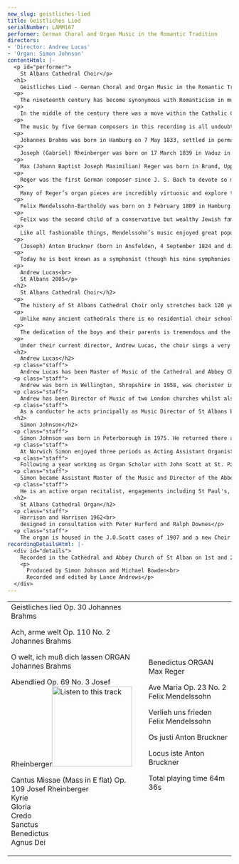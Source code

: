 ```yaml
---
new_slug: geistliches-lied
title: Geistliches Lied
serialNumber: LAMM167
performer: German Choral and Organ Music in the Romantic Tradition
directors:
- 'Director: Andrew Lucas'
- 'Organ: Simon Johnson'
contentHtml: |-
  <p id="performer">
    St Albans Cathedral Choir</p>
  <h1>
    Geistliches Lied - German Choral and Organ Music in the Romantic Tradition</h1>
  <p>
    The nineteenth century has become synonymous with Romanticism in music – a term that is difficult to define – music that perhaps evokes a more emotional response than that of, say, the Classical period. But that is an attempt at a definition that is too facile. An all embracing idea of the nature of Romanticism is more elusive – the celebrated musicologist Alfred Einstein felt that we would search for it in vain. There is a great body of choral music written in the nineteenth century for large and small choirs, for concert use on the largest scale (with orchestra) and smaller scale liturgical use.</p>
  <p>
    In the middle of the century there was a move within the Catholic Church for musical reform, called the Cecilian movement after music’s patron saint and stimulated by a reaction to the extremes of the secular and operatic influences on church music of that period. Yet it was also stimulated by a romantic interest in music of the more distant past – for example, the a capella style of the sixteenth century and also of Gregorian chant. Several were invigorated by a renewed interest in the music of J. S. Bach and Handel – Mendelssohn being the most obvious successor of that tradition – but also Brahms and Bruckner and lesser known composers such as Rheinberger. Later, to some extent, Reger carried on this tradition, although he fused it with a strong influence of Wagner in denser textures and harmonic development. It is significant that of all the major composers in Europe the two composers from this period who understood best how to write both effective and idiomatic choral music, Brahms and Mendelssohn, were both German.</p>
  <p>
    The music by five German composers in this recording is all undoubtedly from the Romantic era. It is music that is hauntingly beautiful, with great sweeps of melodic invention and strong contrasts of mood. Yet these composers also have something else in common. With the music of Wagner came a great turning point for musical composition, which opened the way to the freer use of harmony and tonality that characterises modern music in the twentieth century. Brahms in particular led the strongest resistance to the more extreme tendencies of musical Romanticism in general, as epitomised by Wagner’s music. All the music on this disc shows the more classical side of the late Romantic movement.</p>
  <p>
    Johannes Brahms was born in Hamburg on 7 May 1833, settled in permanently in Vienna by 1868 and died there on 3 April 1897. His greatest vocal work is Ein Deutches Requiem (A German requiem) (1868), a work central to his career and a deeply felt statement of faith. Whether or not he was a believer, Brahms embraced the Christian ethic – his background was North German Lutheran Protestant – and he admired the literature and poetry of the Bible, which imbues his choral music with consolation and hope. He was also one of the most conscientious and painstaking composers. Through his diligent study and appreciation of Renaissance and Baroque music the motets show his practical experience with polyphonic techniques.</p>
  <p>
    Joseph (Gabriel) Rheinberger was born on 17 March 1839 in Vaduz in the Principality of Liechtenstein, the son of the Prince of Liechtenstein’s treasurer. He displayed precocious talent as a child and was able to take an organist’s post at the age of 7. In 1851, he moved to Munich to study, lived there until his death on 25 November 1901. He was a renowned organist, teacher of piano and theory, and conductor of the Munich Choral Society, and held the appointments of professor at the conservatory from 1867, and Hofkapellmeister from 1877, a post once held by Lassus. His best and most enduring music is thought to be his twenty organ sonatas, and his sacred works composed after 1877, though he also composed symphonies, concertos, operas and much chamber music. His lasting inheritance is as a renowned composition teacher, numbering Humperdinck and Furtwängler among his pupils. He came under the influence of Wagner, even getting involved in the preparations for Tristan und Isolde in 1865 (with Hans von Bülow, who thought very highly of him). Rheinberger’s mastery of traditional polyphony and love of the classical form in music eventually caused him to turn away from these modern ideas and influences. He allied himself to the more conservative Brahms camp and even explored the music of the more distant past by Lassus and the Venetian School. There are eighteen mass settings by Rheinberger composed for a variety of vocal forces, some accompanied.</p>
  <p>
    Max (Johann Baptist Joseph Maximilian) Reger was born in Brand, Upper Palatinate, on 19 March 1873. His family moved to Weiden, Germany in 1874. After periods of study with the great organ teacher Hugo Reimann in Sonderhausen and Wiesbaden, he settled again in Weiden in 1896, and began composing. In 1901 he moved to Munich and then in 1907 he was appointed music director at the University of Leipzig. From 1911 to 1915 he was the Hofkappellmeister in Meiningen and in 1915 moved to Jena. He died in Leipzig on 11 May 1916.</p>
  <p>
    Reger was the first German composer since J. S. Bach to devote so much of his compositional output to the organ. During a composing life of little more than 20 years, he produced a large output in all genres, nearly always in abstract forms. He believed strongly in absolute music, an ideal shared by Bach.</p>
  <p>
    Many of Reger’s organ pieces are incredibly virtuosic and explore the symphonic expressiveness and colours of the nineteenth century Romantic organ. Musically he pursued intensively Brahms’s continuous development and free modulation, and used baroque contrapuntal techniques to their logical limit. Many of his works are in variation and fugue forms; equally characteristic is a sense of great energy with well controlled complexity of thematic growth.</p>
  <p>
    Felix Mendelssohn-Bartholdy was born on 3 February 1809 in Hamburg. In the first generation of romantic composers, Mendelssohn has sometimes been called the ‘classical romantic’ being the more conservative than others of his age, he was influenced more by the classicism of Mozart than the impassioned Romanticism of Beethoven. When Mendelssohn died on 4 November 1847 in Leipzig, Germany at 38, it was not from a typically Romantic illness like some of his great contemporaries, but rather from overwork and a subsequent stroke .</p>
  <p>
    Felix was the second child of a conservative but wealthy Jewish family of bankers. After their move to Berlin the family was anxious to assimilate into German society and converted to Christianity in the Protestant church, as many others also did, adding Bartholdy to the family name. Some have suggested that the innate carefulness such a German family in their position must have felt explains Mendelssohn’s mannered conservatism.</p>
  <p>
    Like all fashionable things, Mendelssohn’s music enjoyed great popularity and success in the nineteenth century, but in the twentieth a new asceticism in musical taste failed to appreciate its essential tunefulness and elegance, much of which was thought sentimental. The Nazis prohibited performances of it and, post World War II, the rejection in Germany of romantic music in favour of a rather one-sided acceptance of baroque music hindered the renaissance of this composer for many years. His great oratorios Elijah and St Paul have remained staples in the repertoire, but the remaining sacred choral music by Mendelssohn was for the most part forgotten, with the exception in England of Hear my prayer (even that was down to the glorification of boy-treble soloists rather than the music itself). If some of his music seems sentimental, it is certainly sentiment in the loftiest sense of the word. As well as the motet Hear my prayer (1844) his choral music includes nine Psalm settings.</p>
  <p>
    (Joseph) Anton Bruckner (born in Ansfelden, 4 September 1824 and died in Vienna, 11 October 1896) was the son of a village schoolmaster and organist, who was also his first teacher. After his father’s death in 1837, he entered St Florian’s monastery where he studied organ, violin, and theory. He too became a schoolmaster-organist eventually becoming organist at St Florian’s in 1851. It was during these years that he wrote masses, and other sacred works. In 1855 he undertook a counterpoint course in Vienna with the leading theorist, Simon Sechter, and in the same year he was appointed organist at Linz Cathedral. After Sechter’s death in 1868, Bruckner was offered the post of theory teacher at the Vienna Conservatory. In the following years, he travelled to Paris and London as an organ virtuoso. His fame was at first that of a devoted church musician and highly successful international organist. This was, however, but a passing phase. He continued his studies until he was nearly forty; the turning point in his musical career was coming in contact with Wagner’s music. He then went to Vienna and devoted himself more and more to composition, becoming a somewhat enigmatic figure.</p>
  <p>
    Today he is best known as a symphonist (though his nine symphonies were largely poorly received in his lifetime) but his earlier motets and the Mass in E minor for voices and wind instruments are widely performed. The motets can be seen as Bruckner’s response to the Cecilian movement’s interest in purifying the music composed for church use. He displays his devotion to working with dedication, great craftsmanship and utter sincerity to the glory of God as much in these small motets as in the great symphonies.</p>
  <p>
    Andrew Lucas<br>
    St Albans 2005</p>
  <h2>
    St Albans Cathedral Choir</h2>
  <p>
    The history of St Albans Cathedral Choir only stretches back 120 years, although the Benedictine monastery of St Albans Abbey had a distinguished musical history stretching back before 1539 when the Abbey was dissolved by Henry VIII. In those days the boys were press-ganged from all over the country; today they are all local schoolboys who are committed to sing services and attend rehearsal every day of the week, except one, during term time.</p>
  <p>
    Unlike many ancient cathedrals there is no residential choir school - the rehearsals and services are fitted in around a normal school week. The day begins at 7.40 am and ends after evensong at 5.45 pm on three weekdays. Friday nights are taken up with two hours of rehearsal and the services on Saturday and Sunday (usually three but sometimes four in all) take up a major proportion of the weekend.</p>
  <p>
    The dedication of the boys and their parents is tremendous and the high standard of the choir and its international reputation has been hard won. The boys themselves receive in return an unparalleled free musical education and team spirit. For the weekends, greater Feast days, concerts and tours the 24 boys are joined by the 12 Lay Clerks to make up the full Cathedral Choir. The Lay Clerks are a dedicated and highly skilled group of musicians who nevertheless, in the main, earn their living outside the music profession. The choir has made several recordings and six tours of the USA in the last ten years. Previous Masters of the Music of the Cathedral include Meredith Davies, Peter Hurford, Stephen Darlington (now at Christ Church Cathedral, Oxford) Colin Walsh (Lincoln Cathedral) and Barry Rose.</p>
  <p>
    Under their current director, Andrew Lucas, the choir sings a very wide repertoire including two recent first performances from the composer, Joseph Phibbs. They have toured Sweden and Italy, performed in music festivals in The Netherlands (Haarlem) and France (Angers) and made recordings of <a href="nowell.htm">Christmas Music</a> and music by Stanford. The choir plays host to two other Cathedral Choirs in the St Albans International Organ Festival in the Festival’s Three Choirs Concert.</p>
  <h2>
    Andrew Lucas</h2>
  <p class="staff">
    Andrew Lucas has been Master of Music of the Cathedral and Abbey Church of St. Alban in Hertfordshire since the beginning of 1998, after eight years as the Sub-Organist of St. Paul’s Cathedral. He is the conductor of the St. Albans Bach Choir and Artistic Director of the St. Albans International Organ Festival.</p>
  <p class="staff">
    Andrew was born in Wellington, Shropshire in 1958, was chorister in his local parish church and went to school in Shrewsbury. In 1976 he moved to London to study organ at the Royal College of Music with John Birch and composition with Herbert Howells. He graduated with a London University BMus and continued his organ studies after college with Peter Hurford, and then on the W T Best Scholarship from the Worshipful Company of Musicians with Piet Kee at the Sweelinck Conservatoire, Amsterdam.</p>
  <p class="staff">
    Andrew has been Director of Music of two London churches whilst also organ student at St Paul's Cathedral from 1981, later becoming Assistant Sub-Organist there in1985. In1990 he was appointed to the post of Sub-Organist and Assistant Director of Music. As a solo organist he plays concerts throughout the UK and has given recitals in Norway, Sweden, Belgium, France, Germany, Italy, the Netherlands, Australia, Bermuda and the USA. In 1997 he spent three months as Acting Organist and Master of the Choristers at St Andrew’s Cathedral in Sydney, Australia.</p>
  <p class="staff">
    As a conductor he acts principally as Music Director of St Albans Bach Choir, a 200-strong chorus which tackles the major choral repertoire from Bach to the present day to large audiences and excellent reviews. They perform in St Albans Abbey with top soloists and major London orchestras including the City of London Sinfonia, the Royal Philharmonic Orchestra, The Philharmonia and the London Mozart Players. For 2005 they have commissioned a new 15 minute work from Joseph Phibbs for choir and orchestra.</p>
  <h2>
    Simon Johnson</h2>
  <p class="staff">
    Simon Johnson was born in Peterborough in 1975. He returned there as chorister and subsequently Head Chorister of the Cathedral from 1986-89. He was awarded a music scholarship to Bloxham School, before going on to hold organ scholarships at Rochester, Norwich, and St Paul's Cathedrals.</p>
  <p class="staff">
    At Norwich Simon enjoyed three periods as Acting Assistant Organist at the Cathedral, during which time he took part of the premieres of works by John Tavener, Philip Wilby and Diana Burrell. His work accompanying both the Girls' Choir and the Cathedral Choir is reflected in two CD recordings, and he has played for both choirs on BBC Radio 2, 3, and 4. In addition to his responsibilities at the Cathedral Simon also gained a first class degree from the University of East Anglia, and founded the University Chamber Choir - a twenty-strong ensemble specialising in the performance of contemporary music.</p>
  <p class="staff">
    Following a year working as Organ Scholar with John Scott at St. Paul's Cathedral, Simon moved to All Saints' Northampton. His work there involved running the choir of men and boys, and also the separate girls' choir. He made two CD recordings with the choirs on the Lammas label.</p>
  <p class="staff">
    Simon became Assistant Master of the Music and Director of the Abbey Girls’ Choir at St Albans Cathedral in September 2001 where he principally plays the organ for services. Under his direction the Abbey Girls Choir has flourished – they undertook their first international tour, to the east coast of the USA and have recorded for Lammas records.</p>
  <p class="staff">
    He is an active organ recitalist, engagements including St Paul's, Westminster, Norwich and Ghent Cathedrals, and Westminster Abbey, and specialises in improvisation. He made his first recording of improvisations for Passiontide, called <a href="purple.htm">Purple</a>, on the Lammas label at St Albans.</p>
  <h2>
    St Albans Cathedral Organ</h2>
  <p class="staff">
    Harrison and Harrison 1962<br>
    designed in consultation with Peter Hurford and Ralph Downes</p>
  <p class="staff">
    The organ is housed in the J.O.Scott cases of 1907 and a new Choir Organ case by Cecil Brown (1962). Several ranks from the old organ were re-used in this otherwise new instrument. This involved completely revoicing flue pipes with new languids and mouths to speak as newly made ranks, using open foot voicing techniques and little, if any, nicking of the languids. Most of the reeds have old resonators fitted with new open, parallel shallots with domed ends in the French classical manner, thin tongues and voiced without weights or loads in the bass.</p>
recordingDetailsHtml: |-
  <div id="details">
    Recorded in the Cathedral and Abbey Church of St Alban on 1st and 2nd May and 16th and 17th October 2003 by kind permission of the Dean and Chapter
    <p>
      Produced by Simon Johnson and Michael Bowden<br>
      Recorded and edited by Lance Andrews</p>
  </div>
---
```


<table class="tracktable">
  <tbody>
    <tr>
      <td class="column1">
        <span class="trackname">Geistliches lied Op. 30 </span> <span class="composer">Johannes Brahms</span>
        <p>
          <span class="trackname">Ach, arme welt Op. 110 No. 2 </span> <span class="composer">Johannes Brahms</span></p>
        <p>
          <span class="trackname">O welt, ich muß dich lassen ORGAN </span> <span class="composer">Johannes Brahms</span></p>
        <p>
          <span class="trackname">Abendlied Op. 69 No. 3 </span> <span class="composer">Josef Rheinberger</span><a href="cliplinks/abendlied%20.ram"><img alt="Listen to this track" src="/web/20120720021839im_/http://www.lammas.co.uk/images/listen.gif" width="180"></a></p>
        <p>
          <span class="trackname">Cantus Missae (Mass in E flat) Op. 109 </span> <span class="composer">Josef Rheinberger</span><br>
          <span class="trackname"> Kyrie<br>
            Gloria<br>
            Credo<br>
            Sanctus<br>
            Benedictus<br>
            Agnus Dei</span></p>
      </td>
      <td class="column2">
        <span class="trackname">Benedictus ORGAN </span> <span class="composer">Max Reger</span>
        <p>
          <span class="trackname">Ave Maria Op. 23 No. 2 </span> <span class="composer">Felix Mendelssohn</span></p>
        <p>
          <span class="trackname">Verlieh uns frieden </span> <span class="composer">Felix Mendelssohn</span></p>
        <p>
          <span class="trackname">Os justi </span> <span class="composer">Anton Bruckner</span></p>
        <p>
          <span class="trackname">Locus iste </span> <span class="composer">Anton Bruckner</span></p>
        <p>						<span id="playingtime">Total playing time 64m 36s</span></p>
      </td>
    </tr>
  </tbody>
</table>
